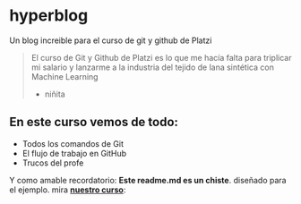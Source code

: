 # hyperblog
Un blog increible para el curso de git y github de Platzi
>El curso de Git y Github de Platzi es lo que me hacía falta para triplicar mi salario y lanzarme a la industria del tejido de lana sintética con Machine Learning
>- niñita

## En este curso vemos de todo:
* Todos los comandos de Git
* El flujo de trabajo en GitHub
* Trucos del profe

Y como amable recordatorio: **Este readme.md es un chiste**. diseñado para el ejemplo. mira [**nuestro curso**](http://https://platzi.com/clases/1557-git-github/19977-readmemd-es-una-excelente-practica/ "nuestro curso"):